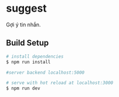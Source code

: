 # suggest

> 
Gợi ý tin nhắn.
## Build Setup

``` bash
# install dependencies
$ npm run install

#server backend localhost:5000

# serve with hot reload at localhost:3000
$ npm run dev
